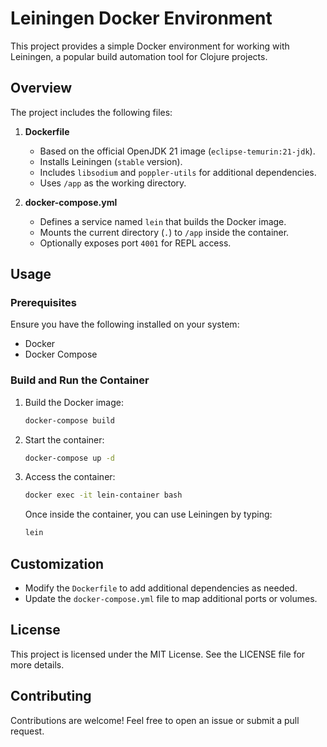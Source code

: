# Leiningen Docker Environment

This project provides a simple Docker environment for working with Leiningen, a popular build automation tool for Clojure projects.

## Overview
The project includes the following files:

1. **Dockerfile**
   - Based on the official OpenJDK 21 image (`eclipse-temurin:21-jdk`).
   - Installs Leiningen (`stable` version).
   - Includes `libsodium` and `poppler-utils` for additional dependencies.
   - Uses `/app` as the working directory.

2. **docker-compose.yml**
   - Defines a service named `lein` that builds the Docker image.
   - Mounts the current directory (`.`) to `/app` inside the container.
   - Optionally exposes port `4001` for REPL access.

## Usage

### Prerequisites
Ensure you have the following installed on your system:
- Docker
- Docker Compose

### Build and Run the Container
1. Build the Docker image:
   ```bash
   docker-compose build
   ```

2. Start the container:
   ```bash
   docker-compose up -d
   ```

3. Access the container:
   ```bash
   docker exec -it lein-container bash
   ```

   Once inside the container, you can use Leiningen by typing:
   ```bash
   lein
   ```

## Customization
- Modify the `Dockerfile` to add additional dependencies as needed.
- Update the `docker-compose.yml` file to map additional ports or volumes.

## License
This project is licensed under the MIT License. See the LICENSE file for more details.

## Contributing
Contributions are welcome! Feel free to open an issue or submit a pull request.
